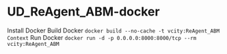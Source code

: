# UD_ReAgent_ABM-docker

Install Docker 
Build Docker
```docker build --no-cache -t vcity:ReAgent_ABM Context```
Run Docker
```docker run -d -p 0.0.0.0:8000:8000/tcp --rm vcity:ReAgent_ABM```


